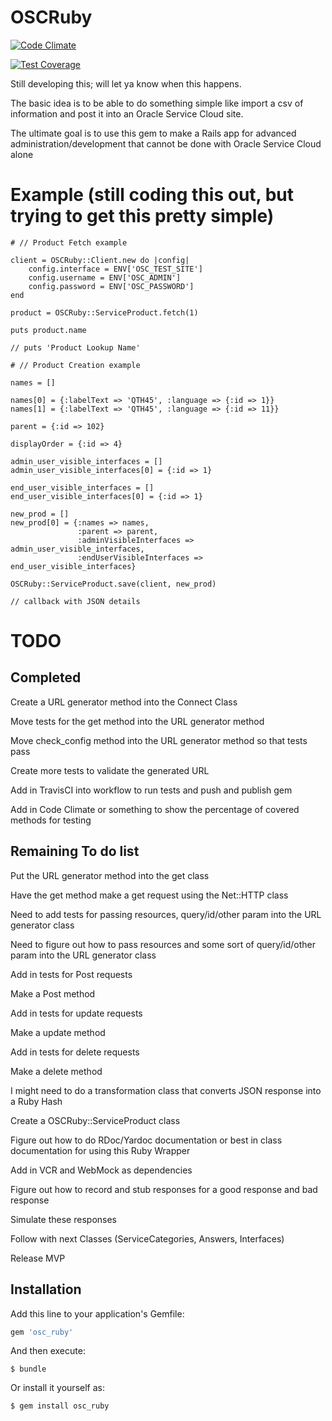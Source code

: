 # OSCRuby

[![Code Climate](https://codeclimate.com/github/rajangdavis/osc_ruby/badges/gpa.svg)](https://codeclimate.com/github/rajangdavis/osc_ruby)

[![Test Coverage](https://codeclimate.com/github/rajangdavis/osc_ruby/badges/coverage.svg)](https://codeclimate.com/github/rajangdavis/osc_ruby/coverage)

Still developing this; will let ya know when this happens.

The basic idea is to be able to do something simple like import a csv of information and post it into an Oracle Service Cloud site.

The ultimate goal is to use this gem to make a Rails app for advanced administration/development that cannot be done with Oracle Service Cloud alone

# Example (still coding this out, but trying to get this pretty simple)

	# // Product Fetch example

	client = OSCRuby::Client.new do |config|	
		config.interface = ENV['OSC_TEST_SITE']
		config.username = ENV['OSC_ADMIN']
		config.password = ENV['OSC_PASSWORD']
	end

	product = OSCRuby::ServiceProduct.fetch(1)

	puts product.name

	// puts 'Product Lookup Name'

	# // Product Creation example

	names = []

	names[0] = {:labelText => 'QTH45', :language => {:id => 1}}
	names[1] = {:labelText => 'QTH45', :language => {:id => 11}}

	parent = {:id => 102}

	displayOrder = {:id => 4}

	admin_user_visible_interfaces = []
	admin_user_visible_interfaces[0] = {:id => 1}

	end_user_visible_interfaces = []
	end_user_visible_interfaces[0] = {:id => 1}

	new_prod = []
	new_prod[0] = {:names => names, 
	               :parent => parent, 
	               :adminVisibleInterfaces => admin_user_visible_interfaces,
	               :endUserVisibleInterfaces => end_user_visible_interfaces}

	OSCRuby::ServiceProduct.save(client, new_prod)

	// callback with JSON details

# TODO

## Completed
Create a URL generator method into the Connect Class

Move tests for the get method into the URL generator method

Move check_config method into the URL generator method so that tests pass

Create more tests to validate the generated URL

Add in TravisCI into workflow to run tests and push and publish gem

Add in Code Climate or something to show the percentage of covered methods for testing

## Remaining To do list
Put the URL generator method into the get class

Have the get method make a get request using the Net::HTTP class

Need to add tests for passing resources, query/id/other param into the URL generator class

Need to figure out how to pass resources and some sort of query/id/other param into the URL generator class

Add in tests for Post requests

Make a Post method

Add in tests for update requests

Make a update method

Add in tests for delete requests

Make a delete method

I might need to do a transformation class that converts JSON response into a Ruby Hash

Create a OSCRuby::ServiceProduct class

Figure out how to do RDoc/Yardoc documentation or best in class documentation for using this Ruby Wrapper

Add in VCR and WebMock as dependencies

Figure out how to record and stub responses for a good response and bad response

Simulate these responses

Follow with next Classes (ServiceCategories, Answers, Interfaces)

Release MVP

## Installation

Add this line to your application's Gemfile:

```ruby
gem 'osc_ruby'
```

And then execute:

    $ bundle

Or install it yourself as:

    $ gem install osc_ruby
